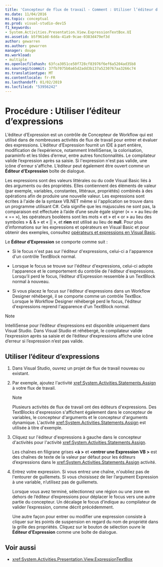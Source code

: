 ```yaml
---
title: 'Concepteur de flux de travail - Comment : Utiliser l’éditeur d’expressions'
ms.date: 11/04/2016
ms.topic: conceptual
ms.prod: visual-studio-dev15
f1_keywords:
- System.Activities.Presentation.View.ExpressionTextBox.UI
ms.assetid: b5f961dd-6dda-41a9-9cae-0383d479ef3d
author: gewarren
ms.author: gewarren
manager: douge
ms.workload:
- multiple
ms.openlocfilehash: 63fca3051ce50f728cf83976f6ef6a5204ad35b8
ms.sourcegitcommit: 37fb7075b0a65d2add3b137a5230767aa3266c74
ms.translationtype: MT
ms.contentlocale: fr-FR
ms.lasthandoff: 01/02/2019
ms.locfileid: "53956242"
---
```

# <a name="how-to-use-the-expression-editor"></a>Procédure : Utiliser l’éditeur d’expressions

L’éditeur d’Expression est un contrôle de Concepteur de Workflow qui est utilisé dans de nombreuses activités de flux de travail pour entrer et évaluer des expressions. L’éditeur d’Expression fournit un IDE à part entière, modification de l’expérience, notamment IntelliSense, la colorisation, paraminfo et les tildes d’erreur, entre autres fonctionnalités. Le compilateur valide l’expression après sa saisie. Si l'expression n'est pas valide, une icône d'erreur s'affiche. L’éditeur peut également être ouvert comme un **Éditeur d’Expression** boîte de dialogue.

Les expressions sont des valeurs littérales ou du code Visual Basic liés à des arguments ou des propriétés. Elles contiennent des éléments de valeur (par exemple, variables, constantes, littéraux, propriétés) combinés à des opérations afin de produire une nouvelle valeur. Les expressions sont écrites à l'aide de la syntaxe VB.NET même si l'application se trouve dans un programme utilisant C#. Cela signifie que les majuscules ne sont pas, la comparaison est effectuée à l’aide d’une seule égale signer (« = » au lieu de « == »), les opérateurs booléens sont les mots « et » et « or » au lieu des symboles » & & » et « || », et **rien** est utilisé au lieu de **null**. Pour plus d’informations sur les expressions et opérateurs en Visual Basic et pour obtenir des exemples, consultez [opérateurs et expressions en Visual Basic](/previous-versions/visualstudio/visual-studio-2010/a1w3te48(v=vs.100)).

Le **Éditeur d’Expression** se comporte comme suit :

- Si le focus n'est pas sur l'éditeur d'expressions, celui-ci a l'apparence d'un contrôle TextBlock normal.

- Lorsque le focus se trouve sur l'éditeur d'expressions, celui-ci adopte l'apparence et le comportement du contrôle de l'éditeur d'expressions. Lorsqu’il perd le focus, l’éditeur d’Expression ressemble à un TextBlock normal à nouveau.

- Si vous placez le focus sur l'éditeur d'expressions dans un Workflow Designer réhébergé, il se comporte comme un contrôle TextBox. Lorsque le Workflow Designer réhébergé perd le focus, l'éditeur d'expressions reprend l'apparence d'un TextBlock normal.

> [!NOTE]
> IntelliSense pour l’éditeur d’expressions est disponible uniquement dans Visual Studio. Dans Visual Studio et réhébergé, le compilateur valide l’expression après sa saisie et de l’éditeur d’expressions affiche une icône d’erreur si l’expression n’est pas valide.

## <a name="use-the-expression-editor"></a>Utiliser l’éditeur d’expressions

1.  Dans Visual Studio, ouvrez un projet de flux de travail nouveau ou existant.

2.  Par exemple, ajoutez l'activité <xref:System.Activities.Statements.Assign> à votre flux de travail.

    > [!NOTE]
    > Plusieurs activités de flux de travail ont des éditeurs d'expressions. Des TextBlocks d'expression s'affichent également dans le concepteur de variables, le concepteur d'arguments et le concepteur d'arguments dynamique. L'activité <xref:System.Activities.Statements.Assign> est utilisée à titre d'exemple.

3.  Cliquez sur l'éditeur d'expressions à gauche dans le concepteur d'activités pour l'activité <xref:System.Activities.Statements.Assign>.

     Les chaînes en filigrane grises  **\<à >** et  **\<entrer une Expression VB >** est des chaînes de texte de la valeur par défaut pour les éditeurs d’expressions dans le <xref:System.Activities.Statements.Assign> activité.

4.  Entrez votre expression. Si vous entrez une chaîne, n'oubliez pas de l'entourer de guillemets. Si vous choisissez de lier l’argument Expression à une variable, n’utilisez pas de guillemets.

     Lorsque vous avez terminé, sélectionnez une région ou une zone en dehors de l’éditeur d’expressions pour déplacer le focus vers une autre partie du concepteur. Un décalage le focus d’indique au compilateur de valider l’expression, comme décrit précédemment.

     Une autre façon pour entrer ou modifier une expression consiste à cliquer sur les points de suspension en regard du nom de propriété dans la grille des propriétés. Cliquez sur le bouton de sélection ouvre le **Éditeur d’Expression** comme une boîte de dialogue.

## <a name="see-also"></a>Voir aussi

- <xref:System.Activities.Presentation.View.ExpressionTextBox>